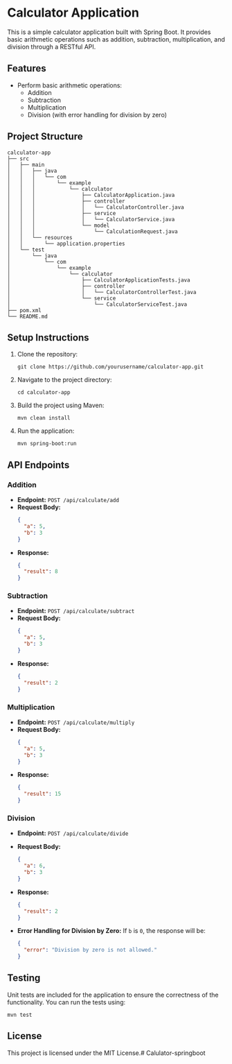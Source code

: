 # Calculator Application

This is a simple calculator application built with Spring Boot. It provides basic arithmetic operations such as addition, subtraction, multiplication, and division through a RESTful API.

## Features

- Perform basic arithmetic operations:
  - Addition
  - Subtraction
  - Multiplication
  - Division (with error handling for division by zero)

## Project Structure

```
calculator-app
├── src
│   ├── main
│   │   ├── java
│   │   │   └── com
│   │   │       └── example
│   │   │           └── calculator
│   │   │               ├── CalculatorApplication.java
│   │   │               ├── controller
│   │   │               │   └── CalculatorController.java
│   │   │               ├── service
│   │   │               │   └── CalculatorService.java
│   │   │               └── model
│   │   │                   └── CalculationRequest.java
│   │   └── resources
│   │       └── application.properties
│   └── test
│       └── java
│           └── com
│               └── example
│                   └── calculator
│                       ├── CalculatorApplicationTests.java
│                       ├── controller
│                       │   └── CalculatorControllerTest.java
│                       └── service
│                           └── CalculatorServiceTest.java
├── pom.xml
└── README.md
```

## Setup Instructions

1. Clone the repository:
   ```
   git clone https://github.com/yourusername/calculator-app.git
   ```

2. Navigate to the project directory:
   ```
   cd calculator-app
   ```

3. Build the project using Maven:
   ```
   mvn clean install
   ```

4. Run the application:
   ```
   mvn spring-boot:run
   ```

## API Endpoints

### Addition

- **Endpoint:** `POST /api/calculate/add`
- **Request Body:**
  ```json
  {
    "a": 5,
    "b": 3
  }
  ```
- **Response:**
  ```json
  {
    "result": 8
  }
  ```

### Subtraction

- **Endpoint:** `POST /api/calculate/subtract`
- **Request Body:**
  ```json
  {
    "a": 5,
    "b": 3
  }
  ```
- **Response:**
  ```json
  {
    "result": 2
  }
  ```

### Multiplication

- **Endpoint:** `POST /api/calculate/multiply`
- **Request Body:**
  ```json
  {
    "a": 5,
    "b": 3
  }
  ```
- **Response:**
  ```json
  {
    "result": 15
  }
  ```

### Division

- **Endpoint:** `POST /api/calculate/divide`
- **Request Body:**
  ```json
  {
    "a": 6,
    "b": 3
  }
  ```
- **Response:**
  ```json
  {
    "result": 2
  }
  ```

- **Error Handling for Division by Zero:**
  If `b` is `0`, the response will be:
  ```json
  {
    "error": "Division by zero is not allowed."
  }
  ```

## Testing

Unit tests are included for the application to ensure the correctness of the functionality. You can run the tests using:
```
mvn test
```

## License

This project is licensed under the MIT License.# Calulator-springboot
